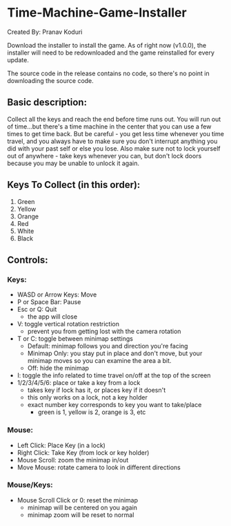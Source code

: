 # Time-Machine-Game-Installer

Created By: Pranav Koduri

Download the installer to install the game. As of right now (v1.0.0), the installer will need to be redownloaded and the game reinstalled for every update.

The source code in the release contains no code, so there's no point in downloading the source code.

## Basic description:
Collect all the keys and reach the end before time runs out. You will run out of time...but there's a time machine in the center that you can use a few times to get time back. But be careful - you get less time whenever you time travel, and you always have to make sure you don't interrupt anything you did with your past self or else you lose. Also make sure not to lock yourself out of anywhere - take keys whenever you can, but don't lock doors because you may be unable to unlock it again.

## Keys To Collect (in this order):
1) Green
2) Yellow
3) Orange
4) Red
5) White
6) Black

## Controls:

### Keys:
- WASD or Arrow Keys: Move
- P or Space Bar: Pause
- Esc or Q: Quit
  - the app will close
- V: toggle vertical rotation restriction
  - prevent you from getting lost with the camera rotation
- T or C: toggle between minimap settings
  - Default: minimap follows you and direction you're facing
  - Minimap Only: you stay put in place and don't move, but your minimap moves so you can examine the area a bit.
  - Off: hide the minimap
- I: toggle the info related to time travel on/off at the top of the screen
- 1/2/3/4/5/6: place or take a key from a lock
  - takes key if lock has it, or places key if it doesn't
  - this only works on a lock, not a key holder
  - exact number key corresponds to key you want to take/place
    - green is 1, yellow is 2, orange is 3, etc
 
 ### Mouse:
- Left Click: Place Key (in a lock)
- Right Click: Take Key (from lock or key holder)
- Mouse Scroll: zoom the minimap in/out
- Move Mouse: rotate camera to look in different directions

### Mouse/Keys:
- Mouse Scroll Click or 0: reset the minimap
  - minimap will be centered on you again
  - minimap zoom will be reset to normal
